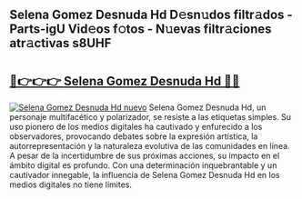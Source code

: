 ## Selena Gomez Desnuda Hd D𝚎sn𝚞dos filtr𝚊dos - Parts-igU Vid𝚎os f𝚘tos - N𝚞evas filtr𝚊ciones atr𝚊ctivas s8UHF

# <h2><a href="http://mb5im1.tromn.icu/?c=Selena+Gomez+Desnuda+Hd">🔗👉👉👉 Selena Gomez Desnuda Hd 🔗🔗</a></h2>

[![Selena Gomez Desnuda Hd nuevo](https://i.imgur.com/pEAQMta.gif)](http://mb5im1.tromn.icu/?c=Selena+Gomez+Desnuda+Hd)
Selena Gomez Desnuda Hd, un personaje multifacético y polarizador, se resiste a las etiquetas simples. Su uso pionero de los medios digitales ha cautivado y enfurecido a los observadores, provocando debates sobre la expresión artística, la autorrepresentación y la naturaleza evolutiva de las comunidades en línea. A pesar de la incertidumbre de sus próximas acciones, su impacto en el ámbito digital es profundo. Con una determinación inquebrantable y un cautivador innegable, la influencia de Selena Gomez Desnuda Hd en los medios digitales no tiene límites.
